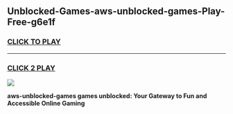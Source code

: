 
## Unblocked-Games-aws-unblocked-games-Play-Free-g6e1f
<h3>
<a href="https://premium76.site?title=aws-unblocked-games&ref=23A">CLICK TO PLAY</a></h3>
<hr>

<h3>
<a href="https://premium76.site?title=aws-unblocked-games&ref=23A">CLICK 2 PLAY</a>
  
</h3>

<a href="https://premium76.site?title=aws-unblocked-games&ref=23A"><img src="https://clearcache.store/games.png"></a>


**aws-unblocked-games games unblocked: Your Gateway to Fun and Accessible Online Gaming**
